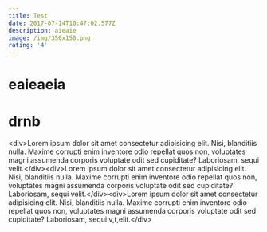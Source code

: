 ```yaml
---
title: Test
date: 2017-07-14T10:47:02.577Z
description: aieaie
image: /img/350x150.png
rating: '4'
---
```

# eaieaeia

# drnb

&lt;div>Lorem ipsum dolor sit amet consectetur adipisicing elit. Nisi, blanditiis nulla. Maxime corrupti enim inventore odio repellat quos non, voluptates magni assumenda corporis voluptate odit sed cupiditate? Laboriosam, sequi velit.&lt;/div>&lt;div>Lorem ipsum dolor sit amet consectetur adipisicing elit. Nisi, blanditiis nulla. Maxime corrupti enim inventore odio repellat quos non, voluptates magni assumenda corporis voluptate odit sed cupiditate? Laboriosam, sequi velit.&lt;/div>&lt;div>Lorem ipsum dolor sit amet consectetur adipisicing elit. Nisi, blanditiis nulla. Maxime corrupti enim inventore odio repellat quos non, voluptates magni assumenda corporis voluptate odit sed cupiditate? Laboriosam, sequi v,t,elit.&lt;/div>

